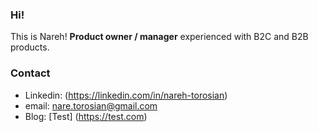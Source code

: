 ### Hi!

This is Nareh! **Product owner / manager** experienced with B2C and B2B products. 

### Contact
- Linkedin: (https://linkedin.com/in/nareh-torosian)
- email: nare.torosian@gmail.com
- Blog: [Test] (https://test.com)
